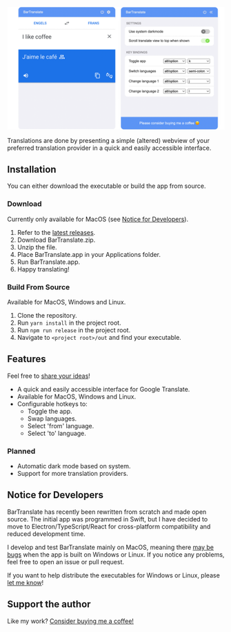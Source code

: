 <link rel="stylesheet" href="assets/css/style.css">

<p align="center">
    <img src="assets/images/interface-snapshot.png" alt="BarTranslate interface snapshot" max-height="500"/>
</p>

Translations are done by presenting a simple (altered) webview of your preferred translation provider in a quick and
easily accessible interface.

##  Installation

You can either download the executable or build the app from source.

### Download

Currently only available for MacOS (see [Notice for Developers](#notice-for-developers)).

1. Refer to the [latest releases](https://github.com/ThijmenDam/BarTranslate/releases).
2. Download BarTranslate.zip.
3. Unzip the file.
4. Place BarTranslate.app in your Applications folder.
5. Run BarTranslate.app.
6. Happy translating!

### Build From Source

Available for MacOS, Windows and Linux.

1. Clone the repository.
2. Run `yarn install` in the project root.
3. Run `npm run release` in the project root.
4. Navigate to `<project root>/out` and find your executable.

## Features

Feel free to [share your ideas](https://github.com/ThijmenDam/BarTranslate/discussions)!

* A quick and easily accessible interface for Google Translate.
* Available for MacOS, Windows and Linux.
* Configurable hotkeys to:
  * Toggle the app.
  * Swap languages.
  * Select 'from' language.
  * Select 'to' language.

### Planned

* Automatic dark mode based on system.
* Support for more translation providers.

## Notice for Developers

BarTranslate has recently been rewritten from scratch and made open source.
The initial app was programmed in Swift, but I have decided to move to Electron/TypeScript/React
for cross-platform compatibility and reduced development time.

I develop and test BarTranslate mainly on MacOS, meaning there <ins>may be bugs</ins>
when the app is built on Windows or Linux. If you notice any problems, feel free to open an issue or pull request.

If you want to help distribute the executables for Windows or Linux, please [let me
know](https://github.com/ThijmenDam/BarTranslate/discussions)!


## Support the author
Like my work? [Consider buying me a coffee!](https://www.paypal.me/thijmendam)

